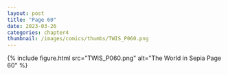 ```yaml
---
layout: post
title: "Page 60"
date: 2023-03-26
categories: chapter4
thumbnail: /images/comics/thumbs/TWIS_P060.png
---
```


{% include figure.html src="TWIS_P060.png" alt="The World in Sepia Page 60" %}